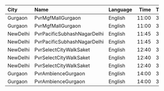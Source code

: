 | City     | Name                        | Language |  Time | Type              | Price | Capacity | Booked |
| :------- | :-------------------------- | :------- | ----: | :---------------- | ----: | -------: | -----: |
| Gurgaon  | PvrMgfMallGurgaon           | English  | 11:00 | 3DPrime           |  240₹ |       23 |      0 |
| Gurgaon  | PvrMgfMallGurgaon           | English  | 11:00 | 3DClassic         |  210₹ |       60 |      0 |
| NewDelhi | PvrPacificSubhashNagarDelhi | English  | 11:45 | 3DPrime           |  290₹ |       52 |      0 |
| NewDelhi | PvrPacificSubhashNagarDelhi | English  | 11:45 | 3DPrimePlus       |  290₹ |       18 |      0 |
| NewDelhi | PvrSelectCityWalkSaket      | English  | 12:40 | 3DClassic         |  300₹ |       56 |      0 |
| NewDelhi | PvrSelectCityWalkSaket      | English  | 12:40 | 3DClassicSuperior |  350₹ |       23 |      2 |
| NewDelhi | PvrSelectCityWalkSaket      | English  | 12:40 | 3DRecliner        |  550₹ |        5 |      0 |
| Gurgaon  | PvrAmbienceGurgaon          | English  | 14:00 | 3DClassic         |  300₹ |       45 |      0 |
| Gurgaon  | PvrAmbienceGurgaon          | English  | 14:00 | 3DPrime           |  350₹ |       36 |      0 |